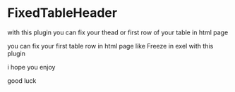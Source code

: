 # FixedTableHeader
with this plugin you can fix your thead or first row of your table in html page 

you can fix your first table row in html page like Freeze  in exel with this plugin 

i hope you enjoy 

good luck
